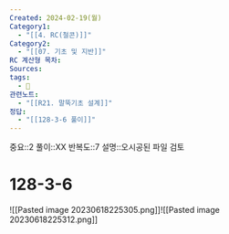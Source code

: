 ```yaml
---
Created: 2024-02-19(월)
Category1:
  - "[[4. RC(철콘)]]"
Category2:
  - "[[07. 기초 및 지반]]"
RC 계산형 목차: 
Sources: 
tags:
  - 🧮
관련노트:
  - "[[R21. 말뚝기초 설계]]"
정답:
  - "[[128-3-6 풀이]]"
---
```

중요::2
풀이::XX
반복도::7
설명::오시공된 파일 검토
#  128-3-6
![[Pasted image 20230618225305.png]]![[Pasted image 20230618225312.png]]